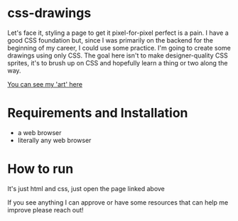 # css-drawings

Let's face it, styling a page to get it pixel-for-pixel perfect is a pain. I have a good CSS foundation but, since I was primarily on the backend for the beginning of my career, I could use some practice. I'm going to create some drawings using only CSS. The goal here isn't to make designer-quality CSS sprites, it's to brush up on CSS and hopefully learn a thing or two along the way.

[You can see my 'art' here](https://ichbindeveloper.github.io/css-drawings/)

# Requirements and Installation

- a web browser
- literally any web browser

# How to run

It's just html and css, just open the page linked above

If you see anything I can approve or have some resources that can help me improve please reach out!
